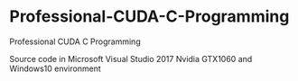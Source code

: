 # Professional-CUDA-C-Programming
Professional CUDA C Programming

Source code in Microsoft Visual Studio 2017
Nvidia GTX1060 and Windows10 environment
